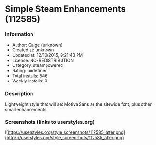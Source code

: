 # Simple Steam Enhancements (112585)

### Information
- Author: Gaige (unknown)
- Created at: unknown
- Updated at: 12/10/2015, 9:21:43 PM
- License: NO-REDISTRIBUTION
- Category: steampowered
- Rating: undefined
- Total installs: 546
- Weekly installs: 0


### Description
Lightweight style that will set Motiva Sans as the sitewide font, plus other small enhancements.


### Screenshots (links to userstyles.org)
![https://userstyles.org/style_screenshots/112585_after.png](https://userstyles.org/style_screenshots/112585_after.png)


